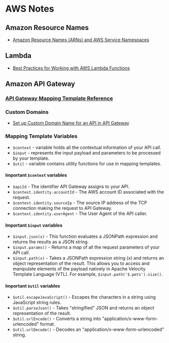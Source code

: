 # AWS Notes

## Amazon Resource Names

* [Amazon Resource Names (ARNs) and AWS Service Namespaces](http://docs.aws.amazon.com/general/latest/gr/aws-arns-and-namespaces.html)

## Lambda

* [Best Practices for Working with AWS Lambda Functions](http://docs.aws.amazon.com/lambda/latest/dg/best-practices.html)

## Amazon API Gateway

### [API Gateway Mapping Template Reference](http://docs.aws.amazon.com/apigateway/latest/developerguide/api-gateway-mapping-template-reference.html)

### Custom Domains

* [Set up Custom Domain Name for an API in API Gateway ](http://docs.aws.amazon.com/apigateway/latest/developerguide/how-to-custom-domains.html)

### Mapping Template Variables

* `$context` - variable holds all the contextual information of your API call. 
* `$input` - represents the input payload and parameters to be processed by your template.
* `$util` - variable contains utility functions for use in mapping templates.

#### Important `$context` variables

* `$apiId` - The identifier API Gateway assigns to your API.
* `$context.identity.accountId` - The AWS account ID associated with the request.
* `$context.identity.sourceIp` - The source IP address of the TCP connection making the request to API Gateway. 
* `$context.identity.userAgent` - The User Agent of the API caller.


#### Important `$input` variables

* `$input.json(x)` - This function evaluates a JSONPath expression and returns the results as a JSON string.
* `$input.params()` - Returns a map of all the request parameters of your API call.
* `$input.path(x)` - Takes a JSONPath expression string (x) and returns an object representation of the result. This allows you to access and manipulate elements of the payload natively in Apache Velocity Template Language (VTL). For example, `$input.path('$.pets').size()`.


#### Important `$util` variables

* `$util.escapeJavaScript()` - Escapes the characters in a string using JavaScript string rules.
* `$util.parseJson()` - Takes "stringified" JSON and returns an object representation of the result. 
* `$util.urlEncode()` - Converts a string into "application/x-www-form-urlencoded" format.
* `$util.urlDecode()` - Decodes an "application/x-www-form-urlencoded" string.


